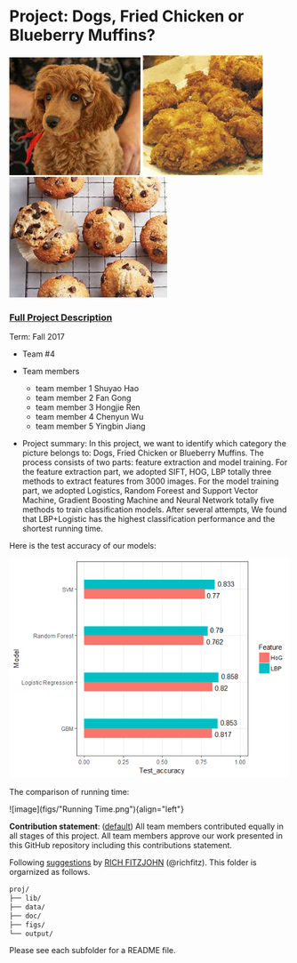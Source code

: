 # Project: Dogs, Fried Chicken or Blueberry Muffins?
![image](figs/img_0074.jpg)
![image](figs/img_1282.jpg)
![image](figs/img_0028.jpg)

### [Full Project Description](doc/project3_desc.md)

Term: Fall 2017

+ Team #4
+ Team members
	+ team member 1  Shuyao Hao
	+ team member 2  Fan Gong
	+ team member 3  Hongjie Ren
	+ team member 4  Chenyun Wu
	+ team member 5  Yingbin Jiang

+ Project summary: In this project, we want to identify which category the picture belongs to: Dogs, Fried Chicken or Blueberry Muffins. The process consists of two parts: feature extraction and model training. 
For the feature extraction part, we adopted SIFT, HOG, LBP totally three methods to extract features from 3000 images. 
For the model training part, we adopted Logistics, Random Foreest and Support Vector Machine, Gradient Boosting Machine and Neural Network totally five methods to train classification models. 
After several attempts, We found that LBP+Logistic has the highest classification performance and the shortest running time.

Here is the test accuracy of our models:

![image](figs/Test_accuracy.png)


The comparison of running time:

![image](figs/"Running Time.png"){align="left"}
	
**Contribution statement**: ([default](doc/a_note_on_contributions.md)) All team members contributed equally in all stages of this project. All team members approve our work presented in this GitHub repository including this contributions statement. 

Following [suggestions](http://nicercode.github.io/blog/2013-04-05-projects/) by [RICH FITZJOHN](http://nicercode.github.io/about/#Team) (@richfitz). This folder is orgarnized as follows.

```
proj/
├── lib/
├── data/
├── doc/
├── figs/
└── output/
```

Please see each subfolder for a README file.
